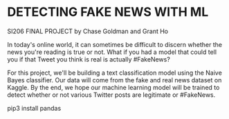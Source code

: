 # DETECTING FAKE NEWS WITH ML

SI206 FINAL PROJECT
by Chase Goldman and Grant Ho

In today's online world, it can sometimes be difficult to discern whether the news you're reading is true or not. What if you had a model that could tell you if that Tweet you think is real is actually #FakeNews?

For this project, we'll be building a text classification model using the Naive Bayes classifier. Our data will come from the fake and real news dataset on Kaggle. By the end, we hope our machine learning model will be trained to detect whether or not various Twitter posts are legitimate or #FakeNews.

pip3 install pandas
